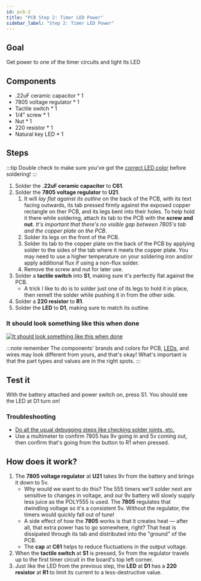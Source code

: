 ```yaml
---
id: pcb-2
title: "PCB Step 2: Timer LED Power"
sidebar_label: "Step 2: Timer LED Power"
---
```


## Goal

Get power to one of the timer circuits and light its LED

## Components

- .22uF ceramic capacitor \* 1
- 7805 voltage regulator \* 1
- Tactile switch \* 1
- 1/4" screw \* 1
- Nut \* 1
- 220 resistor \* 1
- Natural key LED \* 1

## Steps

:::tip
Double check to make sure you've got the [correct LED color](pcb-0.md#leds) before soldering!
:::

1. Solder the **.22uF ceramic capacitor** to **C61**.
2. Solder the **7805 voltage regulator** to **U21**. <!--TODO: pictures for these would be great! -->
   1. It will _lay flat against its outline_ on the back of the PCB, with its text facing outwards, its tab pressed firmly against the exposed copper rectangle on ther PCB, and its legs bent into their holes. To help hold it there while soldering, attach its tab to the PCB with the **screw and nut**. _It's important that there's no visible gap between 7805's tab and the copper plate on the PCB_.
   2. Solder its legs on the front of the PCB.
   3. Solder its tab to the copper plate on the back of the PCB by applying solder to the sides of the tab where it meets the copper plate. You may need to use a higher temperature on your soldering iron and/or apply additional flux if using a non-flux solder.
   4. Remove the screw and nut for later use.
3. Solder a **tactile switch** into **S1**, making sure it's perfectly flat against the PCB.
   - A trick I like to do is to solder just one of its legs to hold it in place, then remelt the solder while pushing it in from the other side.
4. Solder a **220 resistor** to **R1**.
5. Solder the **LED** to **D1**, making sure to match its outline.

### It should look something like this when done

[![It should look something like this when done](/img/pcb-2.jpg)](/img/pcb-2.jpg)

:::note remember
The components' brands and colors for PCB, [LEDs](pcb-0.md#leds), and wires may look different from yours, and that's okay! What's important is that the part types and values are in the right spots.
:::

## Test it

With the battery attached and power switch on, press S1. You should see the LED at D1 turn on!

### Troubleshooting

- [Do all the usual debugging steps like checking solder joints, etc.](debugging.md)
- Use a multimeter to confirm 7805 has 9v going in and 5v coming out, then confirm that's going from the button to R1 when pressed.

## How does it work?

1. The **7805 voltage regulator** at **U21** takes 9v from the battery and brings it down to 5v.
   - Why would we want to do this? The 555 timers we'll solder next are sensitive to changes in voltage, and our 9v battery will slowly supply less juice as the POLY555 is used. The **7805** regulates that dwindling voltage so it's a consistent 5v. Without the regulator, the timers would quickly fall out of tune!
   - A side effect of how the **7805** works is that it creates heat &mdash; after all, that extra power has to go somewhere, right? That heat is dissipated through its tab and distributed into the "ground" of the PCB.
   - The **cap** at **C61** helps to reduce fluctuations in the output voltage.
2. When the **tactile switch** at **S1** is pressed, 5v from the regulator travels up to the first timer circuit in the board's top left corner.
3. Just like the LED from the previous step, the **LED** at **D1** has a **220 resistor** at **R1** to limit its current to a less-destructive value.
